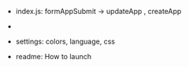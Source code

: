 - index.js: formAppSubmit -> updateApp , createApp
- 

- settings: colors, language, css
- readme: How to launch
